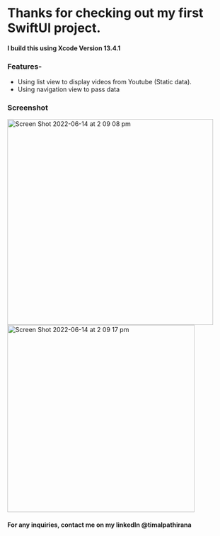 
# Thanks for checking out my first SwiftUI project.

#### I build this using Xcode Version 13.4.1
### Features-
- Using list view to display videos from Youtube (Static data).
- Using navigation view to pass data

### Screenshot
<img width="465" alt="Screen Shot 2022-06-14 at 2 09 08 pm" src="https://user-images.githubusercontent.com/68840709/173491527-916835cd-9d2b-4f90-9a88-210a41dab4a0.png"> <img width="423" alt="Screen Shot 2022-06-14 at 2 09 17 pm" src="https://user-images.githubusercontent.com/68840709/173491558-bd31ee3d-c5aa-4f61-af8d-39b6969849fc.png">

#### For any inquiries, contact me on my linkedIn @timalpathirana
